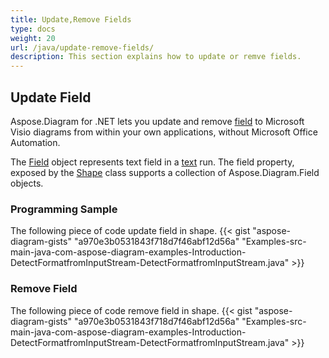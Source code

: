 ```yaml
---
title: Update,Remove Fields
type: docs
weight: 20
url: /java/update-remove-fields/
description: This section explains how to update or remve fields.
---
```


## **Update Field**
Aspose.Diagram for .NET lets you update and remove [field](https://reference.aspose.com/diagram/java/com.aspose.diagram/field) to Microsoft Visio diagrams from within your own applications, without Microsoft Office Automation. 

The [Field](https://reference.aspose.com/diagram/java/com.aspose.diagram/field) object represents text field in a [text](https://reference.aspose.com/diagram/java/com.aspose.diagram/text) run. The field property, exposed by the [Shape](https://reference.aspose.com/diagram/java/com.aspose.diagram/shape) class supports a collection of Aspose.Diagram.Field objects.
### **Programming Sample**
The following piece of code update field in shape.
{{< gist "aspose-diagram-gists" "a970e3b0531843f718d7f46abf12d56a" "Examples-src-main-java-com-aspose-diagram-examples-Introduction-DetectFormatfromInputStream-DetectFormatfromInputStream.java" >}}

### **Remove Field**
The following piece of code remove field in shape.
{{< gist "aspose-diagram-gists" "a970e3b0531843f718d7f46abf12d56a" "Examples-src-main-java-com-aspose-diagram-examples-Introduction-DetectFormatfromInputStream-DetectFormatfromInputStream.java" >}}

